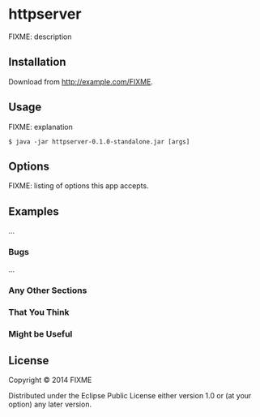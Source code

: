 # httpserver

FIXME: description

## Installation

Download from http://example.com/FIXME.

## Usage

FIXME: explanation

    $ java -jar httpserver-0.1.0-standalone.jar [args]

## Options

FIXME: listing of options this app accepts.

## Examples

...

### Bugs

...

### Any Other Sections
### That You Think
### Might be Useful

## License

Copyright © 2014 FIXME

Distributed under the Eclipse Public License either version 1.0 or (at
your option) any later version.
